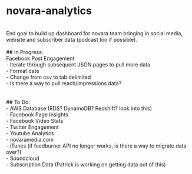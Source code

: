 # novara-analytics 
<br />
End goal to build up dashboard for novara team bringing in social media, website and subscriber data (podcast too if possible).<br />
<br />
## In Progress: 	
<br /> Facebook Post Engagement	<br />
- Iterate through subsequent JSON pages to pull more data<br />
- Format date<br />
- Change from csv to tab delimited<br />
- Is there a way to pull reach/impressions data?<br />
<br /><br />
## To Do: <br />
- AWS Database (RDS? DynamoDB? Redshift? look into this) <br />
- Facebook Page Insights<br />
- Facebook Video Stats<br />
- Twitter Engagement<br />
- Youtube Analytics<br />
- novaramedia.com<br />
- iTunes (if feedburner API no longer works, is there a way to migrate data over?)<br />
- Soundcloud<br />
- Subscription Data (Patrick is working on getting data out of this)<br />
